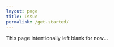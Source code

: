 ```yaml
---
layout: page
title: Issue
permalink: /get-started/
---
```


This page intentionally left blank for now...